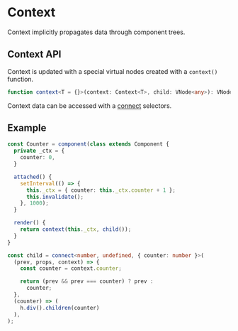 # Context

Context implicitly propagates data through component trees.

## Context API

Context is updated with a special virtual nodes created with a `context()` function.

```ts
function context<T = {}>(context: Context<T>, child: VNode<any>): VNode<Context<T>>;
```

Context data can be accessed with a [connect](external-state.md) selectors.

## Example

```ts
const Counter = component(class extends Component {
  private _ctx = {
    counter: 0,
  }

  attached() {
    setInterval(() => {
      this._ctx = { counter: this._ctx.counter + 1 };
      this.invalidate();
    }, 1000);
  }

  render() {
    return context(this._ctx, child());
  }
}

const child = connect<number, undefined, { counter: number }>(
  (prev, props, context) => {
    const counter = context.counter;

    return (prev && prev === counter) ? prev :
      counter;
  },
  (counter) => (
    h.div().children(counter)
  ),
);
```
